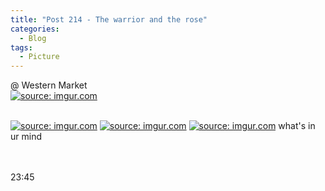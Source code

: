 ```yaml
---
title: "Post 214 - The warrior and the rose"
categories:
  - Blog
tags:
  - Picture
---
```


@ Western Market
 <br/>
<a href="https://imgur.com/gAet65n"><img src="https://i.imgur.com/gAet65n.jpg" title="source: imgur.com" /></a>
<br/>

<br/>
<a href="https://imgur.com/Qgl9U1h"><img src="https://i.imgur.com/Qgl9U1h.jpg" title="source: imgur.com" /></a>
<a href="https://imgur.com/IFbBUgw"><img src="https://i.imgur.com/IFbBUgw.jpg" title="source: imgur.com" /></a>
<a href="https://imgur.com/MqsR6IR"><img src="https://i.imgur.com/MqsR6IR.jpg" title="source: imgur.com" /></a>
what's in ur mind

<br/>
<br/>
<br/>


23:45

<br/>
<script src="https://utteranc.es/client.js"
        repo="serendipityinlife/serendipityinlife.github.io"
        issue-term="pathname"
        theme="github-light"
        crossorigin="anonymous"
        async>
</script>
